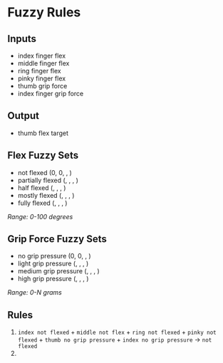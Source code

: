 # Fuzzy Rules

## Inputs

* index finger flex
* middle finger flex
* ring finger flex
* pinky finger flex
* thumb grip force
* index finger grip force

## Output

* thumb flex target

## Flex Fuzzy Sets

* not flexed (0, 0, , )
* partially flexed (, , , )
* half flexed (, , , )
* mostly flexed (, , , )
* fully flexed (, , , )

*Range: 0-100 degrees*

## Grip Force Fuzzy Sets

* no grip pressure (0, 0, , )
* light grip pressure (, , , )
* medium grip pressure (, , , )
* high grip pressure (, , , )

*Range: 0-N grams*

## Rules

1. `index not flexed` + `middle not flex` + `ring not flexed` + `pinky not flexed` + `thumb no grip pressure` + `index no grip pressure` -> `not flexed`
2.
